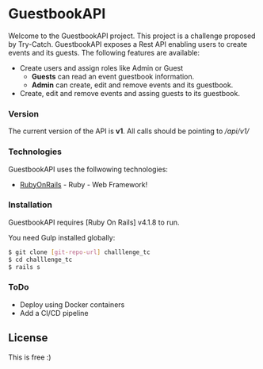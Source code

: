 # GuestbookAPI

Welcome to the GuestbookAPI project. This project is a challenge proposed by Try-Catch.
GuestbookAPI exposes a Rest API enabling users to create events and its guests.
The following features are available:

  - Create users and assign roles like Admin or Guest
    - **Guests** can read an event guestbook information.
    - **Admin** can create, edit and remove events and its guestbook.
  - Create, edit and remove events and assing guests to its guestbook.

### Version
The current version of the API is **v1**.
All calls should be pointing to *<hostname>/api/v1/<resource>*

### Technologies

GuestbookAPI uses the follwowing technologies:

* [RubyOnRails] - Ruby - Web Framework!

### Installation

GuestbookAPI requires [Ruby On Rails] v4.1.8 to run.

You need Gulp installed globally:

```sh
$ git clone [git-repo-url] challlenge_tc
$ cd challlenge_tc
$ rails s
```

### ToDo

 - Deploy using Docker containers
 - Add a CI/CD pipeline

License
----

This is free :)


   [RubyOnRails]: <http://rubyonrails.org/>
   [git-repo-url]: <https://github.com/rubenspg/challlenge_tc.git>
